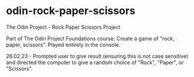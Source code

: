 # odin-rock-paper-scissors
The Odin Project - Rock Paper Scissors Project

Part of The Odin Project Foundations course. Create a game of "rock, paper, scissors". Played entirely in the console.

26.02.23 - Prompted user to give result (ensuring this is not case sensitive) and directed the computer to give a random choice of "Rock", "Paper", or "Scissors".
